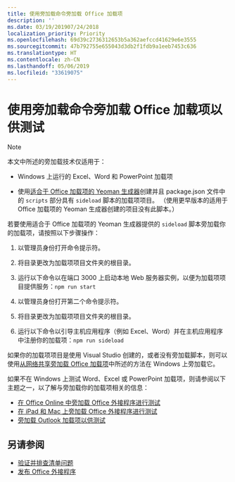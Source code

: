```yaml
---
title: 使用旁加载命令旁加载 Office 加载项
description: ''
ms.date: 03/19/201907/24/2018
localization_priority: Priority
ms.openlocfilehash: 69d39c2736312653b5a362aefccd41629e6e3555
ms.sourcegitcommit: 47b792755e655043d3db2f1fdb9a1eeb7453c636
ms.translationtype: HT
ms.contentlocale: zh-CN
ms.lasthandoff: 05/06/2019
ms.locfileid: "33619075"
---
```

# <a name="sideload-office-add-ins-for-testing-using-the-sideload-command"></a>使用旁加载命令旁加载 Office 加载项以供测试
 
> [!NOTE]
> 本文中所述的旁加载技术仅适用于：
> 
> - Windows 上运行的 Excel、Word 和 PowerPoint 加载项
> 
> - 使用[适合于 Office 加载项的 Yeoman 生成器](https://github.com/OfficeDev/generator-office)创建并且 package.json 文件中的 `scripts` 部分具有 `sideload` 脚本的加载项项目。 （使用更早版本的适用于 Office 加载项的 Yeoman 生成器创建的项目没有此脚本。）
 
若要使用适合于 Office 加载项的 Yeoman 生成器提供的 `sideload` 脚本旁加载你的加载项，请按照以下步骤操作：

1. 以管理员身份打开命令提示符。

2. 将目录更改为加载项项目文件夹的根目录。

3. 运行以下命令以在端口 3000 上启动本地 Web 服务器实例，以便为加载项项目提供服务：`npm run start`

4. 以管理员身份打开第二个命令提示符。

5. 将目录更改为加载项项目文件夹的根目录。

6. 运行以下命令以引导主机应用程序（例如 Excel、Word）并在主机应用程序中注册你的加载项：`npm run sideload`

如果你的加载项项目是使用 Visual Studio 创建的，或者没有旁加载脚本，则可以使用[从网络共享旁加载 Office 加载项](create-a-network-shared-folder-catalog-for-task-pane-and-content-add-ins.md)中所述的方法在 Windows 上旁加载它。

如果不在 Windows 上测试 Word、Excel 或 PowerPoint 加载项，则请参阅以下主题之一，以了解与旁加载你的加载项相关的信息：
 
- [在 Office Online 中旁加载 Office 外接程序进行测试](sideload-office-add-ins-for-testing.md)
- [在 iPad 和 Mac 上旁加载 Office 外接程序进行测试](sideload-an-office-add-in-on-ipad-and-mac.md)
- [旁加载 Outlook 加载项以供测试](/outlook/add-ins/sideload-outlook-add-ins-for-testing)

## <a name="see-also"></a>另请参阅

- [验证并排查清单问题](troubleshoot-manifest.md)
- [发布 Office 外接程序](../publish/publish.md)
